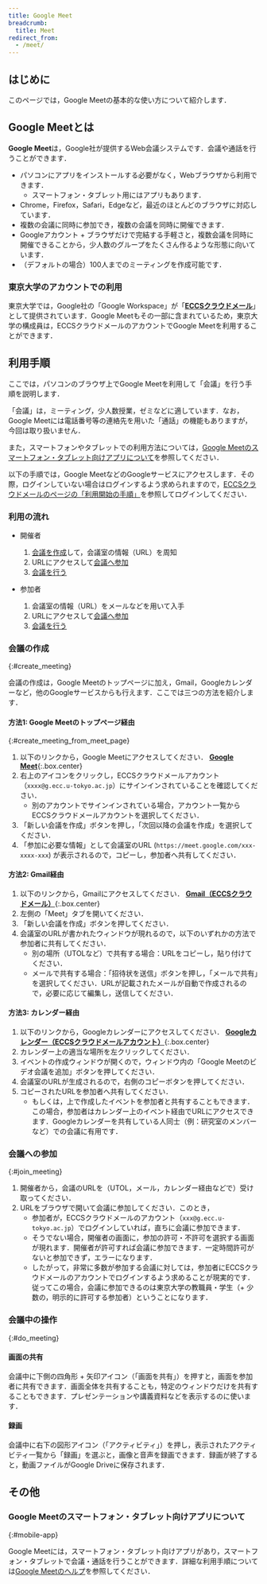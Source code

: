 ```yaml
---
title: Google Meet
breadcrumb:
  title: Meet
redirect_from:
  - /meet/
---
```


## はじめに

このページでは，Google Meetの基本的な使い方について紹介します．

## Google Meetとは

**Google Meet**は，Google社が提供するWeb会議システムです．会議や通話を行うことができます．

- パソコンにアプリをインストールする必要がなく，Webブラウザから利用できます．
  - スマートフォン・タブレット用にはアプリもあります．
- Chrome，Firefox，Safari，Edgeなど，最近のほとんどのブラウザに対応しています．
- 複数の会議に同時に参加でき，複数の会議を同時に開催できます．
- Googleアカウント + ブラウザだけで完結する手軽さと，複数会議を同時に開催できることから，少人数のグループをたくさん作るような形態に向いています．
- （デフォルトの場合）100人までのミーティングを作成可能です．<!-- TODO: Education Plusに関する記述追加 -->

### 東京大学のアカウントでの利用

東京大学では，Google社の「Google Workspace」が「**[ECCSクラウドメール](/google/)**」として提供されています．Google Meetもその一部に含まれているため，東京大学の構成員は，ECCSクラウドメールのアカウントでGoogle Meetを利用することができます．

<!-- NOTE: 2025/3/23 これはおそらく修正が必要．現在は無料アカウントでも全員のミュートなどが可能な一方，一部のプレミアム機能は利用できない -->

<!-- ECCSクラウドメールは組織契約によって提供されているため，個人のGoogleアカウントとは異なる部分があります．具体的には，以下のような違いがあります．-->

<!-- - ECCSクラウドメールアカウントで会議を作成した場合，全員ミュートや参加者の画面共有権限の制限の機能があります．一般の無料アカウントにはこれらの機能は付属していません．-->

## 利用手順

ここでは，パソコンのブラウザ上でGoogle Meetを利用して「会議」を行う手順を説明します．

「会議」は，ミーティング，少人数授業，ゼミなどに適しています．なお，Google Meetには電話番号等の連絡先を用いた「通話」の機能もありますが，今回は取り扱いません．

また，スマートフォンやタブレットでの利用方法については，[Google Meetのスマートフォン・タブレット向けアプリについて](#mobile-app)を参照してください．

以下の手順では，Google MeetなどのGoogleサービスにアクセスします．その際，ログインしていない場合はログインするよう求められますので，[ECCSクラウドメールのページの「利用開始の手順」](/google/#initial-setup)を参照してログインしてください．

### 利用の流れ

- 開催者
  1. [会議を作成](#create_meeting)して，会議室の情報（URL）を周知
  1. URLにアクセスして[会議へ参加](#join_meeting)
  1. [会議を行う](#do_meeting)

- 参加者
  1. 会議室の情報（URL）をメールなどを用いて入手
  1. URLにアクセスして[会議へ参加](#join_meeting)
  1. [会議を行う](#do_meeting)

### 会議の作成
{:#create_meeting}

会議の作成は，Google Meetのトップページに加え，Gmail，Googleカレンダーなど，他のGoogleサービスからも行えます．ここでは三つの方法を紹介します．

#### 方法1: Google Meetのトップページ経由
{:#create_meeting_from_meet_page}

1. 以下のリンクから，Google Meetにアクセスしてください．
   **[Google Meet](https://meet.google.com)**{:.box.center}
1. 右上のアイコンをクリックし，ECCSクラウドメールアカウント（`xxxx@g.ecc.u-tokyo.ac.jp`）にサインインされていることを確認してください．
   - 別のアカウントでサインインされている場合，アカウント一覧からECCSクラウドメールアカウントを選択してください．
1. 「新しい会議を作成」ボタンを押し，「次回以降の会議を作成」を選択してください．
1. 「参加に必要な情報」として会議室のURL (`https://meet.google.com/xxx-xxxx-xxx`) が表示されるので，コピーし，参加者へ共有してください．

#### 方法2: Gmail経由

1. 以下のリンクから，Gmailにアクセスしてください．
   **[Gmail（ECCSクラウドメール）](https://mail.google.com/a/g.ecc.u-tokyo.ac.jp)**{:.box.center}
1. 左側の「Meet」タブを開いてください．
1. 「新しい会議を作成」ボタンを押してください．
1. 会議室のURLが書かれたウィンドウが現れるので，以下のいずれかの方法で参加者に共有してください．
   - 別の場所（UTOLなど）で共有する場合：URLをコピーし，貼り付けてください．
   - メールで共有する場合：「招待状を送信」ボタンを押し，「メールで共有」を選択してください．URLが記載されたメールが自動で作成されるので，必要に応じて編集し，送信してください．

#### 方法3: カレンダー経由

1. 以下のリンクから，Googleカレンダーにアクセスしてください．
   **[Googleカレンダー（ECCSクラウドメールアカウント）](https://calendar.google.com/a/g.ecc.u-tokyo.ac.jp)**{:.box.center}
1. カレンダー上の適当な場所を左クリックしてください．
1. イベントの作成ウィンドウが開くので，ウィンドウ内の「Google Meetのビデオ会議を追加」ボタンを押してください．
1. 会議室のURLが生成されるので，右側のコピーボタンを押してください．
1. コピーされたURLを参加者へ共有してください．
   - もしくは，上で作成したイベントを参加者と共有することもできます．この場合，参加者はカレンダー上のイベント経由でURLにアクセスできます．Googleカレンダーを共有している人同士（例：研究室のメンバーなど）での会議に有用です．

### 会議への参加
{:#join_meeting}

1. 開催者から，会議のURLを（UTOL，メール，カレンダー経由などで）受け取ってください．
1. URLをブラウザで開いて会議に参加してください．このとき，
   - 参加者が，ECCSクラウドメールのアカウント（`xxx@g.ecc.u-tokyo.ac.jp`）でログインしていれば，直ちに会議に参加できます．
   - そうでない場合，開催者の画面に，参加の許可・不許可を選択する画面が現れます．開催者が許可すれば会議に参加できます．一定時間許可がないと参加できず，エラーになります．
   - したがって，非常に多数が参加する会議に対しては，参加者にECCSクラウドメールのアカウントでログインするよう求めることが現実的です．従ってこの場合，会議に参加できるのは東京大学の教職員・学生（+ 少数の，明示的に許可する参加者）ということになります．

### 会議中の操作
{:#do_meeting}

#### 画面の共有

会議中に下側の四角形 + 矢印アイコン（「画面を共有」）を押すと，画面を参加者に共有できます．画面全体を共有することも，特定のウィンドウだけを共有することもできます．プレゼンテーションや講義資料などを表示するのに使います．

#### 録画

会議中に右下の図形アイコン（「アクティビティ」）を押し，表示されたアクティビティ一覧から「録画」を選ぶと，画像と音声を録画できます．録画が終了すると，動画ファイルがGoogle Driveに保存されます．

## その他

### Google Meetのスマートフォン・タブレット向けアプリについて
{:#mobile-app}

Google Meetには，スマートフォン・タブレット向けアプリがあり，スマートフォン・タブレットで会議・通話を行うことができます．詳細な利用手順については[Google Meetのヘルプ](https://support.google.com/meet/answer/12389066?hl=ja)を参照してください．
